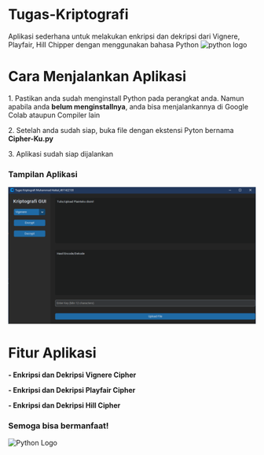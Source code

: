 # Tugas-Kriptografi

Aplikasi sederhana untuk melakukan enkripsi dan dekripsi dari Vignere, Playfair, Hill Chipper dengan menggunakan bahasa Python
<img src="https://cdn.jsdelivr.net/gh/devicons/devicon/icons/python/python-original.svg" height="30" alt="python logo"  />


# Cara Menjalankan Aplikasi
<p>1. Pastikan anda sudah menginstall Python pada perangkat anda. Namun apabila anda <span style="font-weight:700">belum menginstallnya</span>, anda bisa menjalankannya di Google Colab ataupun Compiler lain</p>
<p>2. Setelah anda sudah siap, buka file dengan ekstensi Pyton bernama <span style="font-weight:700">Cipher-Ku.py</span></p>
<p>3. Aplikasi sudah siap dijalankan</p>

<h3>Tampilan Aplikasi</h3>
<img src="https://github.com/icekimo49/Tugas-Kriptografi/blob/main/Screenshot.png">

# Fitur Aplikasi
<p><span style="font-weight:700">- Enkripsi dan Dekripsi Vignere Cipher</span></p>
<p><span style="font-weight:700">- Enkripsi dan Dekripsi Playfair Cipher</span></p>
<p><span style="font-weight:700">- Enkripsi dan Dekripsi Hill Cipher</span></p>

<h3>Semoga bisa bermanfaat!</h3>
<img src="https://www.python.org/static/community_logos/python-powered-w.svg" height="120" alt="Python Logo" />